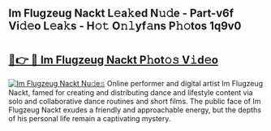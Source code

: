 ## Im Flugzeug Nackt L𝚎a𝚔ed N𝚞𝚍e - Part-v6f Vi𝚍𝚎o L𝚎a𝚔s - H𝚘𝚝 O𝚗𝚕yf𝚊ns P𝚑𝚘tos 1q9v0

# <h2><a href="http://kfd6ic6.oniu.top/?m=Im+Flugzeug+Nackt">🔗👉 🔴 Im Flugzeug Nackt P𝚑ot𝚘𝚜 V𝚒d𝚎o</a></h2>

[![Im Flugzeug Nackt Nu𝚍e𝚜](https://i.imgur.com/0qMVB7G.gif)](http://kfd6ic6.oniu.top/?m=Im+Flugzeug+Nackt)
Online performer and digital artist Im Flugzeug Nackt, famed for creating and distributing dance and lifestyle content via solo and collaborative dance routines and short films. The public face of Im Flugzeug Nackt exudes a friendly and approachable energy, but the depths of his personal life remain a captivating mystery.  
